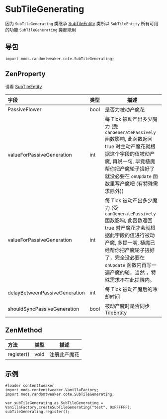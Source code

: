 # SubTileGenerating

因为 `SubTileGenerating`
类继承 [SubTileEntity](https://github.com/ikexing-cn/RandomTweaker/blob/1.12/wiki/zh_cn/modSupport/ContentTweaker/SubTileEntity/SubTileEntity.md)
类所以 `SubTileEntity` 所有可用的功能 `SubTileGenerating` 类都能用

## 导包

```zenscript
import mods.randomtweaker.cote.SubTileGenerating;
```

## ZenProperty

请看 [SubTileEntity](https://github.com/ikexing-cn/RandomTweaker/blob/1.12/wiki/zh_cn/modSupport/ContentTweaker/SubTileEntity/SubTileEntity.md)

| 字段 | 类型 | 描述 |
|:---- |:--- |----- |
| PassiveFlower | bool | 是否为被动产魔花 |
| valueForPassiveGeneration | int | 每 Tick 被动产出多少魔力 (受 `canGeneratePassively` 函数影响, 此函数返回 true 时主动产魔花就根据这个字段的值被动产魔, 再说一句, 毕竟植魔帮你把产魔轮子搓好了就没必要在 `onUpdate` 函数里写产魔吧 (有特殊需求除外)) |
| valueForPassiveGeneration | int | 每 Tick 被动产出多少魔力 (受 `canGeneratePassively` 函数影响, 此函数返回 true 时产魔花才会就根据此字段的值进行被动产魔, 多提一嘴, 植魔已经帮你把产魔轮子搓好了，完全没必要在 `onUpdate` 函数内再写一遍产魔的轮，当然 ，特殊需求不在此提醒内。 |
| delayBetweenPassiveGeneration | int | 每 Tick 被动产魔后的冷却时间 |
| shouldSyncPassiveGeneration | bool | 被动产魔时是否同步 TileEntity |

## ZenMethod

| 方法 | 类型 | 描述 |
|:---- |:--- |----- |
| register() | void | 注册此产魔花 |

## 示例

```zenscript
#loader contenttweaker
import mods.contenttweaker.VanillaFactory;
import mods.randomtweaker.cote.SubTileGenerating;

var subTileGenerating as SubTileGenerating = VanillaFactory.createSubTileGenerating("test", 0xFFFFFF);
subTileGenerating.register();
```
